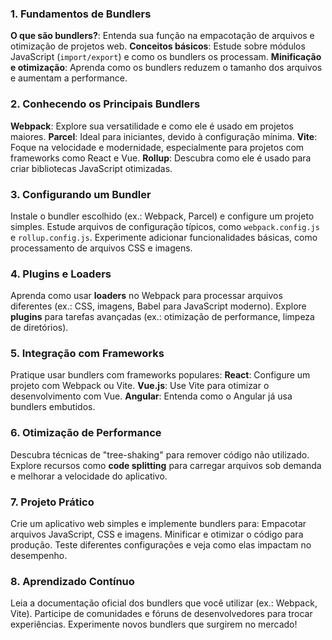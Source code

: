 

### **1. Fundamentos de Bundlers**

**O que são bundlers?**: Entenda sua função na empacotação de arquivos e otimização de projetos web.
**Conceitos básicos**: Estude sobre módulos JavaScript (`import/export`) e como os bundlers os processam.
**Minificação e otimização**: Aprenda como os bundlers reduzem o tamanho dos arquivos e aumentam a performance.

### **2. Conhecendo os Principais Bundlers**

**Webpack**: Explore sua versatilidade e como ele é usado em projetos maiores.
**Parcel**: Ideal para iniciantes, devido à configuração mínima.
 **Vite**: Foque na velocidade e modernidade, especialmente para projetos com frameworks como React e Vue.
**Rollup**: Descubra como ele é usado para criar bibliotecas JavaScript otimizadas.

### **3. Configurando um Bundler**

Instale o bundler escolhido (ex.: Webpack, Parcel) e configure um projeto simples.
Estude arquivos de configuração típicos, como `webpack.config.js` e `rollup.config.js`.
Experimente adicionar funcionalidades básicas, como processamento de arquivos CSS e imagens.

### **4. Plugins e Loaders**

Aprenda como usar **loaders** no Webpack para processar arquivos diferentes (ex.: CSS, imagens, Babel para JavaScript moderno).
Explore **plugins** para tarefas avançadas (ex.: otimização de performance, limpeza de diretórios).

### **5. Integração com Frameworks**

Pratique usar bundlers com frameworks populares:
**React**: Configure um projeto com Webpack ou Vite.
**Vue.js**: Use Vite para otimizar o desenvolvimento com Vue.
**Angular**: Entenda como o Angular já usa bundlers embutidos.

### **6. Otimização de Performance**

Descubra técnicas de "tree-shaking" para remover código não utilizado.
Explore recursos como **code splitting** para carregar arquivos sob demanda e melhorar a velocidade do aplicativo.

### **7. Projeto Prático**

Crie um aplicativo web simples e implemente bundlers para:
Empacotar arquivos JavaScript, CSS e imagens.
Minificar e otimizar o código para produção.
Teste diferentes configurações e veja como elas impactam no desempenho.

### **8. Aprendizado Contínuo**

Leia a documentação oficial dos bundlers que você utilizar (ex.: Webpack, Vite).
Participe de comunidades e fóruns de desenvolvedores para trocar experiências.
Experimente novos bundlers que surgirem no mercado!




